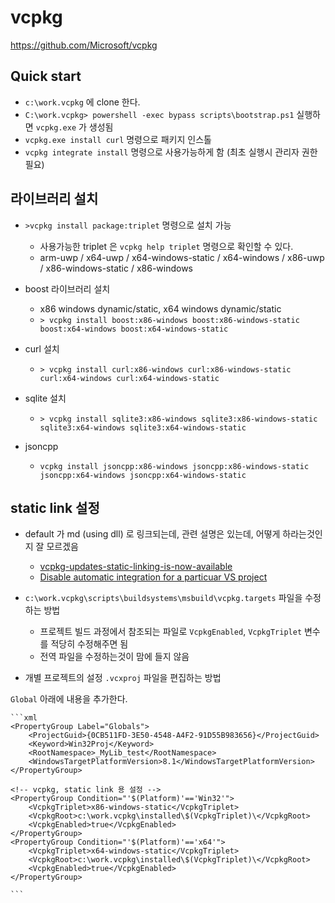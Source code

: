# vcpkg

https://github.com/Microsoft/vcpkg

## Quick start

+ `c:\work.vcpkg` 에 clone 한다. 
+ `C:\work.vcpkg> powershell -exec bypass scripts\bootstrap.ps1` 실행하면 `vcpkg.exe` 가 생성됨
+ `vcpkg.exe install curl` 명령으로 패키지 인스톨
+ `vcpkg integrate install` 명령으로 사용가능하게 함 (최초 실행시 관리자 권한 필요)

## 라이브러리 설치

+ `>vcpkg install package:triplet` 명령으로 설치 가능
  + 사용가능한 triplet 은 `vcpkg help triplet` 명령으로 확인할 수 있다.
  + arm-uwp / x64-uwp / x64-windows-static / x64-windows / x86-uwp / x86-windows-static / x86-windows

+ boost 라이브러리 설치
  + x86 windows dynamic/static, x64 windows dynamic/static
  + `> vcpkg install boost:x86-windows boost:x86-windows-static boost:x64-windows boost:x64-windows-static`

+ curl 설치
  + `> vcpkg install curl:x86-windows curl:x86-windows-static curl:x64-windows curl:x64-windows-static`

+ sqlite 설치
  + `> vcpkg install sqlite3:x86-windows sqlite3:x86-windows-static sqlite3:x64-windows sqlite3:x64-windows-static`

+ jsoncpp
  + `vcpkg install jsoncpp:x86-windows jsoncpp:x86-windows-static jsoncpp:x64-windows jsoncpp:x64-windows-static`

## static link 설정

+ default 가 md (using dll) 로 링크되는데, 관련 설명은 있는데, 어떻게 하라는것인지 잘 모르겠음

  + [vcpkg-updates-static-linking-is-now-available](https://blogs.msdn.microsoft.com/vcblog/2016/11/01/vcpkg-updates-static-linking-is-now-available/)
  + [Disable automatic integration for a particuar VS project](https://github.com/Microsoft/vcpkg/issues/281)

+ `c:\work.vcpkg\scripts\buildsystems\msbuild\vcpkg.targets` 파일을 수정하는 방법
  + 프로젝트 빌드 과정에서 참조되는 파일로 `VcpkgEnabled`, `VcpkgTriplet` 변수를 적당히 수정해주면 됨
  + 전역 파일을 수정하는것이 맘에 들지 않음

+ 개별 프로젝트의 설정 `.vcxproj` 파일을 편집하는 방법

`Global` 아래에 내용을 추가한다. 

    ```xml
    <PropertyGroup Label="Globals">
        <ProjectGuid>{0CB511FD-3E50-4548-A4F2-91D55B983656}</ProjectGuid>
        <Keyword>Win32Proj</Keyword>
        <RootNamespace>_MyLib_test</RootNamespace>
        <WindowsTargetPlatformVersion>8.1</WindowsTargetPlatformVersion>
    </PropertyGroup>

    <!-- vcpkg, static link 용 설정 -->
    <PropertyGroup Condition="'$(Platform)'=='Win32'">
        <VcpkgTriplet>x86-windows-static</VcpkgTriplet>
        <VcpkgRoot>c:\work.vcpkg\installed\$(VcpkgTriplet)\</VcpkgRoot>
        <VcpkgEnabled>true</VcpkgEnabled>
    </PropertyGroup>
    <PropertyGroup Condition="'$(Platform)'=='x64'">
        <VcpkgTriplet>x64-windows-static</VcpkgTriplet>
        <VcpkgRoot>c:\work.vcpkg\installed\$(VcpkgTriplet)\</VcpkgRoot>
        <VcpkgEnabled>true</VcpkgEnabled>
    </PropertyGroup>

    ```


